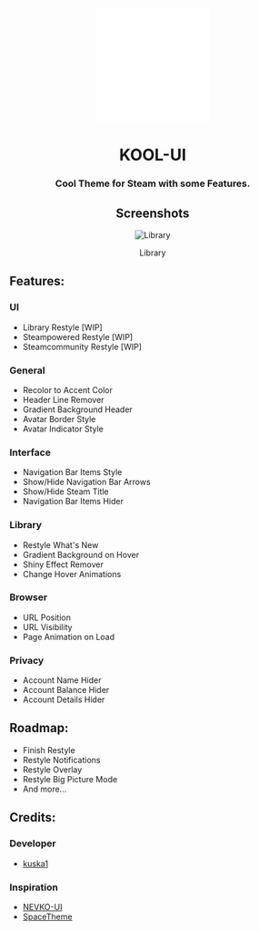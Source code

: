 <p align="center">
    <a href="https://github.com/kuska1/KOOL-UI-Theme/">
        <picture>
          <img src="https://github.com/kuska1/KOOL-UI-Theme/blob/main/github/logo.svg?raw=true" alt="KOOL-UI Logo" width="200">
        </picture>
    </a>
</p>

<div align="center">

# KOOL-UI
### Cool Theme for Steam with some Features.

## Screenshots
![Library](https://github.com/kuska1/KOOL-UI-Theme/blob/main/github/s_library?raw=true) 

Library

</div>

## Features:
### UI
* Library Restyle [WIP]
* Steampowered Restyle [WIP]
* Steamcommunity Restyle [WIP]
### General
* Recolor to Accent Color
* Header Line Remover
* Gradient Background Header
* Avatar Border Style
* Avatar Indicator Style
### Interface
* Navigation Bar Items Style
* Show/Hide Navigation Bar Arrows
* Show/Hide Steam Title
* Navigation Bar Items Hider
### Library
* Restyle What's New
* Gradient Background on Hover
* Shiny Effect Remover
* Change Hover Animations
### Browser
* URL Position
* URL Visibility
* Page Animation on Load
### Privacy
* Account Name Hider
* Account Balance Hider
* Account Details Hider

## Roadmap:
* Finish Restyle
* Restyle Notifications
* Restyle Overlay
* Restyle Big Picture Mode
* And more...

## Credits:
### Developer
* [kuska1](https://github.com/kuska1)
### Inspiration
* [NEVKO-UI](https://github.com/dotFelixan/NEVKO-UI)
* [SpaceTheme](https://github.com/SpaceTheme/Steam)
